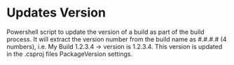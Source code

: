 # Updates Version
 
Powershell script to update the version of a build as part of the build process. It will extract the version number from the build name as #.#.#.# (4 numbers), i.e. My Build 1.2.3.4 -> version is 1.2.3.4. This version is updated in the .csproj files PackageVersion settings.